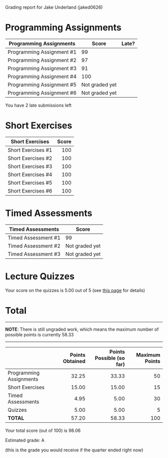 Grading report for Jake Underland (jaked0626)

Programming Assignments
=======================

|  Programming Assignments  |     Score      | Late? |
|---------------------------|----------------|-------|
| Programming Assignment #1 |             99 |       |
| Programming Assignment #2 |             97 |       |
| Programming Assignment #3 |             91 |       |
| Programming Assignment #4 |            100 |       |
| Programming Assignment #5 | Not graded yet |       |
| Programming Assignment #6 | Not graded yet |       |

You have 2 late submissions left


Short Exercises
===============

|  Short Exercises   | Score |
|--------------------|------:|
| Short Exercises #1 |   100 |
| Short Exercises #2 |   100 |
| Short Exercises #3 |   100 |
| Short Exercises #4 |   100 |
| Short Exercises #5 |   100 |
| Short Exercises #6 |   100 |


Timed Assessments
=================

|  Timed Assessments  |     Score      |
|---------------------|----------------|
| Timed Assessment #1 |             99 |
| Timed Assessment #2 | Not graded yet |
| Timed Assessment #3 | Not graded yet |


Lecture Quizzes
===============

Your score on the quizzes is 5.00 out of 5 (see [this page](lecture-details.md) for details)


Total
=====

---

**NOTE**: There is still ungraded work, which means the maximum
number of possible points is currently 58.33

---

|                         | Points Obtained | Points Possible (so far) | Maximum Points |
|-------------------------|----------------:|-------------------------:|---------------:|
| Programming Assignments |           32.25 |                    33.33 |             50 |
| Short Exercises         |           15.00 |                    15.00 |             15 |
| Timed Assessments       |            4.95 |                     5.00 |             30 |
| Quizzes                 |            5.00 |                     5.00 |              5 |
| **TOTAL**               |           57.20 |                    58.33 |            100 |

Your total score (out of 100) is 98.06

Estimated grade: A

(this is the grade you would receive if the quarter ended right now)


